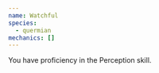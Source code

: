 ```yaml
---
name: Watchful
species:
  - quermian
mechanics: []
---
```

You have proficiency in the Perception skill.
